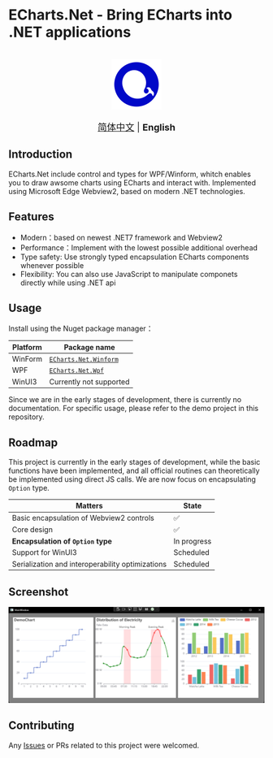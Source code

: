 # ECharts.Net - Bring ECharts into .NET applications

<br/>

<div align=center><img height='100' src=".github/icon.png"></div>

<br/>

<div align=center> 
  <font size='4'>
    <a href='/README.md'>简体中文</a> | <strong>English</strong>
  </font>
</div>

## Introduction
ECharts.Net include control and types for WPF/Winform, whitch enables you to draw awsome charts using ECharts and interact with. Implemented using Microsoft Edge Webview2, based on modern .NET technologies.

## Features
- Modern：based on newest .NET7 framework and Webview2
- Performance：Implement with the lowest possible additional overhead
- Type safety: Use strongly typed encapsulation ECharts components whenever possible
- Flexibility: You can also use JavaScript to manipulate componets directly while using .NET api

## Usage
Install using the Nuget package manager：

| Platform | Package name |
| --- | --- |
| WinForm | [`ECharts.Net.Winform`](https://www.nuget.org/packages/ECharts.Net.Winform/) |
| WPF | [`ECharts.Net.Wpf`](https://www.nuget.org/packages/ECharts.Net.Wpf/) |
| WinUI3 | Currently not supported |

Since we are in the early stages of development, there is currently no documentation. For specific usage, please refer to the demo project in this repository.

## Roadmap
This project is currently in the early stages of development, while the basic functions have been implemented, and all official routines can theoretically be implemented using direct JS calls. We are now focus on encapsulating `Option` type.

| Matters | State |
| --- | --- |
| Basic encapsulation of Webview2 controls | ✅ |
| Core design | ✅ |
| **Encapsulation of `Option` type** | In progress |
| Support for WinUI3 | Scheduled |
| Serialization and interoperability optimizations | Scheduled |

## Screenshot
![screenshot](/.github/screenshot-wpf.png)

## Contributing
Any [Issues](https://github.com/AZhrZho/ECharts.Net/issues/new) or PRs related to this project were welcomed.
